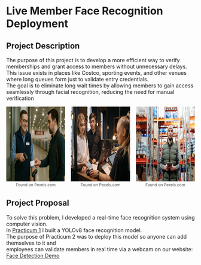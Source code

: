 # Live Member Face Recognition Deployment
## Project Description
The purpose of this project is to develop a more efficient way to verify memberships and grant access to members without unnecessary delays. <br>
This issue exists in places like Costco, sporting events, and other venues where long queues form just to validate entry credentials.<br>
The goal is to eliminate long wait times by allowing members to gain access seamlessly through facial recognition, reducing the need for manual verification

<div style="display: flex; gap: 1rem; align-items: flex-start;">
  <figure style="margin: 0; text-align: center;">
    <img src="images/costco_use.png" alt="Members Example 1" width="300" height="200" />
    <figcaption style="font-size: 0.75em; color: #555;">Found on Pexels.com</figcaption>
  </figure>
  <figure style="margin: 0; text-align: center;">
    <img src="images/costco_use_two.jpg" alt="Members Example 2" width="300" height="200" />
    <figcaption style="font-size: 0.75em; color: #555;">Found on Pexels.com</figcaption>
  </figure>
  <figure style="margin: 0; text-align: center;">
    <img src="images/costco_use_three.jpg" alt="Members Example 3" width="300" height="200" />
    <figcaption style="font-size: 0.75em; color: #555;">Found on Pexels.com</figcaption>
  </figure>
</div>

## Project Proposal  
To solve this problem, I developed a real-time face recognition system using computer vision.<br>
In [Practicum 1](https://github.com/johnmunoz777/LMFD_MSDS_Practicum) I built a YOLOv8 face recognition model.<br>
The purpose of Practicum 2 was to deploy this model so anyone can add themselves to it and  
employees can validate members in real time via a webcam on our website: [Face Detection Demo](https://facedetectiondemo.com)
